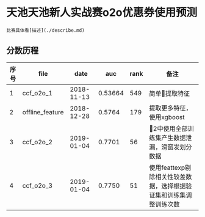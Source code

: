 # 天池天池新人实战赛o2o优惠券使用预测
    比赛具体看[描述](./describe.md)

## 分数历程
序号|file   |  date    |    auc    | rank|备注|
---|-------|----------|-----------|------|-----|
1|ccf_o2o_1|2018-11-13|0.53664  |549|简单提取特征
2|offline_feature|2018-12-28|0.5764|179|提取更多特征，使用xgboost
3|ccf_o2o_2|2019-01-04|0.7701|56|2中使用全部训练集产生数据泄漏，滑窗发划分数据
4|ccf_o2o_3|2019-01-04|0.7750|51|使用feattexp剔除相关性较差数据，选择根据验证集和训练集调整训练次数

